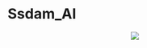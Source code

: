 # Ssdam_AI
<p align="center">
  <img src="https://github.com/user-attachments/files/18265194/-.pdf">
</p>
